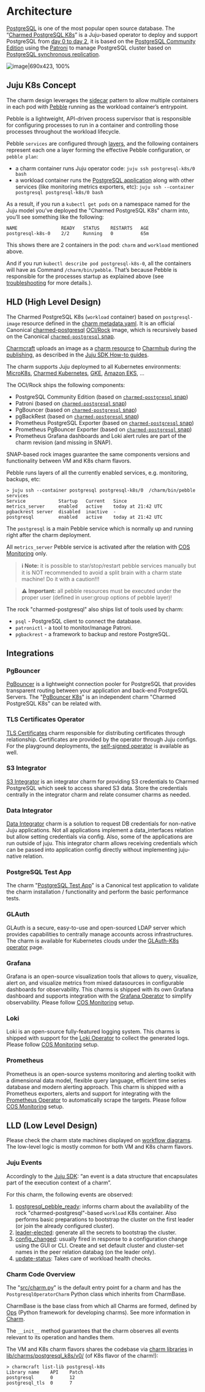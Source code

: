 # Architecture

[PostgreSQL](https://www.postgresql.org/) is one of the most popular open source database. The “[Charmed PostgreSQL K8s](https://charmhub.io/postgresql-k8s)” is a Juju-based operator to deploy and support PostgreSQL from [day 0 to day 2](https://codilime.com/blog/day-0-day-1-day-2-the-software-lifecycle-in-the-cloud-age/), it is based on the [PostgreSQL Community Edition](https://www.postgresql.org/community/) using the [Patroni](https://github.com/zalando/patroni) to manage PostgreSQL cluster based on [PostgreSQL synchronous replication](https://patroni.readthedocs.io/en/latest/replication_modes.html#postgresql-synchronous-replication).

![image|690x423, 100%](upload://fqMd5JlHeegw0PlUjhWKRu858Nc.png)

## Juju K8s Concept

The charm design leverages the [sidecar](https://kubernetes.io/blog/2015/06/the-distributed-system-toolkit-patterns/#example-1-sidecar-containers) pattern to allow multiple containers in each pod with [Pebble](https://juju.is/docs/sdk/pebble) running as the workload container’s entrypoint.

Pebble is a lightweight, API-driven process supervisor that is responsible for configuring processes to run in a container and controlling those processes throughout the workload lifecycle.

Pebble `services` are configured through [layers](https://github.com/canonical/pebble#layer-specification), and the following containers represent each one a layer forming the effective Pebble configuration, or `pebble plan`:

* a charm container runs Juju operator code: `juju ssh postgresql-k8s/0 bash`
* a workload container runs the [PostgreSQL application](https://www.postgresql.org/) along with other services (like monitoring metrics exporters, etc): `juju ssh --container postgresql postgresql-k8s/0 bash`

As a result, if you run a `kubectl get pods` on a namespace named for the Juju model you’ve deployed the "Charmed PostgreSQL K8s" charm into, you’ll see something like the following:

```text
NAME                READY   STATUS    RESTARTS   AGE
postgresql-k8s-0    2/2     Running   0          65m
```

This shows there are 2 containers in the pod: `charm` and `workload` mentioned above.

And if you run `kubectl describe pod postgresql-k8s-0`, all the containers will have as Command `/charm/bin/pebble`. That’s because Pebble is responsible for the processes startup as explained above (see [troubleshooting](/reference/troubleshooting) for more details.).

## HLD (High Level Design)

The Charmed PostgreSQL K8s (`workload` container) based on `postgresql-image` resource defined in the [charm metadata.yaml](https://github.com/canonical/postgresql-k8s-operator/blob/main/metadata.yaml). It is an official Canonical [charmed-postgresql](https://github.com/canonical/charmed-postgresql-rock) [OCI/Rock](https://ubuntu.com/server/docs/rock-images/introduction) image, which is recursively based on the Canonical [`charmed-postgresql` snap].

[Charmcraft](https://juju.is/docs/sdk/install-charmcraft) uploads an image as a [charm resource](https://charmhub.io/postgresql-k8s/resources/postgresql-image) to [Charmhub](https://charmhub.io/postgresql-k8s) during the [publishing](https://github.com/canonical/postgresql-k8s-operator/blob/main/.github/workflows/release.yaml), as described in the [Juju SDK How-to guides](https://juju.is/docs/sdk/publishing).

The charm supports Juju deploymed to all Kubernetes environments: [MicroK8s](https://microk8s.io/), [Charmed Kubernetes](https://ubuntu.com/kubernetes/charmed-k8s), [GKE](https://charmhub.io/postgresql-k8s/docs/h-deploy-gke), [Amazon EKS](https://aws.amazon.com/eks/), ...

The OCI/Rock ships the following components:

* PostgreSQL Community Edition (based on [`charmed-postgresql` snap]) 
* Patroni (based on [`charmed-postgresql` snap]) 
* PgBouncer (based on [`charmed-postgresql` snap]) 
* pgBackRest (based on [`charmed-postgresql` snap]) 
* Prometheus PostgreSQL Exporter (based on [`charmed-postgresql` snap]) 
* Prometheus PgBouncer Exporter (based on [`charmed-postgresql` snap]) 
* Prometheus Grafana dashboards and Loki alert rules are part of the charm revision (and missing in SNAP).

SNAP-based rock images guarantee the same components versions and functionality between VM and K8s charm flavors.

Pebble runs layers of all the currently enabled services, e.g. monitoring, backups, etc: 
```text
> juju ssh --container postgresql postgresql-k8s/0  /charm/bin/pebble services
Service            Startup   Current   Since
metrics_server     enabled   active    today at 21:42 UTC
pgbackrest server  disabled  inactive  -
postgresql         enabled   active    today at 21:42 UTC
```

The `postgresql` is a main Pebble service which is normally up and running right after the charm deployment.

All `metrics_server` Pebble service is activated after the relation with [COS Monitoring](/how-to/monitoring-cos/enable-monitoring) only.

> **:information_source: Note:** it is possible to star/stop/restart pebble services manually but it is NOT recommended to avoid a split brain with a charm state machine! Do it with a caution!!!

> **:warning: Important:** all pebble resources must be executed under the proper user (defined in  user:group options of pebble layer)!

The rock "charmed-postgresql" also ships list of tools used by charm:
* `psql` - PostgreSQL client to connect the database.
* `patronictl` - a tool to monitor/manage Patroni.
* `pgbackrest` - a framework to backup and restore PostgreSQL.

## Integrations

### PgBouncer

[PgBouncer](http://www.pgbouncer.org/) is a lightweight connection pooler for PostgreSQL that provides transparent routing between your application and back-end PostgreSQL Servers. The "[PgBouncer K8s](https://charmhub.io/pgbouncer-k8s)" is an independent charm "Charmed PostgreSQL K8s" can be related with.

### TLS Certificates Operator

[TLS Certificates](https://charmhub.io/tls-certificates-operator) charm responsible for distributing certificates through relationship. Certificates are provided by the operator through Juju configs. For the playground deployments, the [self-signed operator](https://charmhub.io/self-signed-certificates) is available as well.

### S3 Integrator

[S3 Integrator](https://charmhub.io/s3-integrator) is an integrator charm for providing S3 credentials to Charmed PostgreSQL which seek to access shared S3 data. Store the credentials centrally in the integrator charm and relate consumer charms as needed.

### Data Integrator

[Data Integrator](https://charmhub.io/data-integrator) charm is a solution to request DB credentials for non-native Juju applications. Not all applications implement a data_interfaces relation but allow setting credentials via config. Also, some of the applications are run outside of juju. This integrator charm allows receiving credentials which can be passed into application config directly without implementing juju-native relation.

### PostgreSQL Test App

The charm "[PostgreSQL Test App](https://charmhub.io/postgresql-test-app)" is a Canonical test application to validate the charm installation / functionality and perform the basic performance tests.

### GLAuth

GLAuth is a secure, easy-to-use and open-sourced LDAP server which provides capabilities to centrally manage accounts across infrastructures. The charm is available for Kubernetes clouds under the [GLAuth-K8s operator](https://charmhub.io/glauth-k8s) page.

### Grafana

Grafana is an open-source visualization tools that allows to query, visualize, alert on, and visualize metrics from mixed datasources in configurable dashboards for observability. This charms is shipped with its own Grafana dashboard and supports integration with the [Grafana Operator](https://charmhub.io/grafana-k8s) to simplify observability. Please follow [COS Monitoring](/how-to/monitoring-cos/enable-monitoring) setup.

### Loki

Loki is an open-source fully-featured logging system. This charms is shipped with support for the [Loki Operator](https://charmhub.io/loki-k8s) to collect the generated logs. Please follow [COS Monitoring](/how-to/monitoring-cos/enable-monitoring) setup.

### Prometheus

Prometheus is an open-source systems monitoring and alerting toolkit with a dimensional data model, flexible query language, efficient time series database and modern alerting approach. This charm is shipped with a Prometheus exporters, alerts and support for integrating with the [Prometheus Operator](https://charmhub.io/prometheus-k8s) to automatically scrape the targets. Please follow [COS Monitoring](/how-to/monitoring-cos/enable-monitoring) setup.

## LLD (Low Level Design)

Please check the charm state machines displayed on [workflow diagrams](/explanation/flowcharts/charm). The low-level logic is mostly common for both VM and K8s charm flavors.

<!--- TODO: Describe all possible installations? Cross-model/controller? --->

### Juju Events

Accordingly to the [Juju SDK](https://juju.is/docs/sdk/event): “an event is a data structure that encapsulates part of the execution context of a charm”.

For this charm, the following events are observed:

1. [postgresql_pebble_ready](https://juju.is/docs/sdk/container-name-pebble-ready-event): informs charm about the availability of the rock "charmed-postgresql"-based `workload` K8s container. Also performs basic preparations to bootstrap the cluster on the first leader (or join the already configured cluster). 
2. [leader-elected](https://juju.is/docs/sdk/leader-elected-event): generate all the secrets to bootstrap the cluster.
5. [config_changed](https://juju.is/docs/sdk/config-changed-event): usually fired in response to a configuration change using the GUI or CLI. Create and set default cluster and cluster-set names in the peer relation databag (on the leader only).
6. [update-status](https://juju.is/docs/sdk/update-status-event): Takes care of workload health checks.
<!--- 7. database_storage_detaching: TODO: ops? event?
8. TODO: any other events? relation_joined/changed/created/broken
--->

### Charm Code Overview

The "[src/charm.py](https://github.com/canonical/postgresql-k8s-operator/blob/main/src/charm.py)" is the default entry point for a charm and has the `PostgresqlOperatorCharm` Python class which inherits from CharmBase.

CharmBase is the base class from which all Charms are formed, defined by [Ops](https://juju.is/docs/sdk/ops) (Python framework for developing charms). See more information in [Charm](https://juju.is/docs/sdk/constructs#charm).

The `__init__` method guarantees that the charm observes all events relevant to its operation and handles them.

The VM and K8s charm flavors shares the codebase via [charm libraries](https://juju.is/docs/sdk/libraries) in [lib/charms/postgresql_k8s/v0/](https://github.com/canonical/postgresql-k8s-operator/blob/main/lib/charms/postgresql_k8s/v0/postgresql.py) (of K8s flavor of the charm!):
```
> charmcraft list-lib postgresql-k8s                                                                                                                                                                                                               
Library name    API    Patch                                                                                                                                                                                                                          
postgresql      0      12                                                                                                                                                                                                                             
postgresql_tls  0      7                                  
```

<!--Links-->

[`charmed-postgresql` snap]: https://snapcraft.io/charmed-postgresql